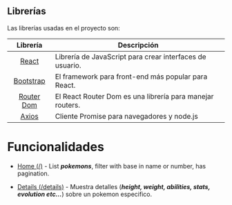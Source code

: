 ## Librerías

Las librerías usadas en el proyecto son:

| Librería             | Descripción   |
| :-------------:|--------------|
| [React](http://facebook.github.io/react/index.html) | Librería de JavaScript para crear interfaces de usuario. |
| [Bootstrap](https://react-bootstrap.github.io/) | El framework para front-end más popular para React. |
| [Router Dom](https://reactrouter.com/) | El React Router Dom es una librería para manejar routers. |
| [Axios](https://github.com/axios/axios) | Cliente Promise para navegadores y node.js |

# Funcionalidades

- [Home (/)](https://localhost:3000/) - List **_pokemons_**, filter with base in name or number, has pagination.

- [Details (/details)](https://localhost:3000/details/bulbasaur) - Muestra detalles (**_height, weight, abilities, stats, evolution etc..._**) sobre un pokemon especifico.




